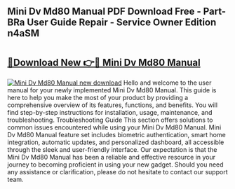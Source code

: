 ## Mini Dv Md80 Manual PDF Download Free - Part-BRa User Guide Repair - Service Owner Edition n4aSM

# <h2><a href="http://cf24523.oget.top/?id=Mini+Dv+Md80+Manual">🔗Download New 👉🔴 Mini Dv Md80 Manual</a></h2>

[![Mini Dv Md80 Manual new download](https://i.imgur.com/5g1atiW.png)](http://cf24523.oget.top/?id=Mini+Dv+Md80+Manual)
Hello and welcome to the user manual for your newly implemented Mini Dv Md80 Manual. This guide is here to help you make the most of your product by providing a comprehensive overview of its features, functions, and benefits. You will find step-by-step instructions for installation, usage, maintenance, and troubleshooting. Troubleshooting Guide This section offers solutions to common issues encountered while using your Mini Dv Md80 Manual. Mini Dv Md80 Manual feature set includes biometric authentication, smart home integration, automatic updates, and personalized dashboard, all accessible through the sleek and user-friendly interface. Our expectation is that the Mini Dv Md80 Manual has been a reliable and effective resource in your journey to becoming proficient in using your new gadget. Should you need any assistance or clarification, please do not hesitate to contact our support team.
